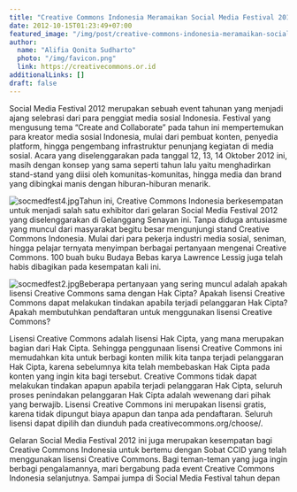 ```yaml
---
title: "Creative Commons Indonesia Meramaikan Social Media Festival 2012"
date: 2012-10-15T01:23:49+07:00
featured_image: "/img/post/creative-commons-indonesia-meramaikan-social-media-festival-2012/socmedfest3.jpg"
author:
  name: "Alifia Qonita Sudharto"
  photo: "/img/favicon.png"
  link: https://creativecommons.or.id
additionalLinks: []
draft: false
---
```


Social Media Festival 2012 merupakan sebuah event tahunan yang menjadi ajang selebrasi dari para penggiat media sosial Indonesia. Festival yang mengusung tema “Create and Collaborate” pada tahun ini mempertemukan para kreator media sosial Indonesia, mulai dari pembuat konten, penyedia platform, hingga pengembang infrastruktur penunjang kegiatan di media sosial. Acara yang diselenggarakan pada tanggal 12, 13, 14 Oktober 2012 ini, masih dengan konsep yang sama seperti tahun lalu yaitu menghadirkan stand-stand yang diisi oleh komunitas-komunitas, hingga media dan brand yang dibingkai manis dengan hiburan-hiburan menarik.

<img src="../../uploads/socmedfest4.jpg" alt="socmedfest4.jpg" class="img-fluid w-sm-50 float-sm-end ms-sm-5 mt-3 mb-4">Tahun ini, Creative Commons Indonesia berkesempatan untuk menjadi salah satu exhibitor dari gelaran Social Media Festival 2012 yang diselenggarakan di Gelanggang Senayan ini. Tanpa diduga antusiasme yang muncul dari masyarakat begitu besar mengunjungi stand Creative Commons Indonesia. Mulai dari para pekerja industri media sosial, seniman, hingga pelajar ternyata menyimpan berbagai pertanyaan mengenai Creative Commons. 100 buah buku Budaya Bebas karya Lawrence Lessig juga telah habis dibagikan pada kesempatan kali ini.

<img src="../../uploads/socmedfest2.jpg" alt="socmedfest2.jpg" class="img-fluid w-sm-50 float-sm-end ms-sm-5 mt-3 mb-4">Beberapa pertanyaan yang sering muncul adalah apakah lisensi Creative Commons sama dengan Hak Cipta? Apakah lisensi Creative Commons dapat melakukan tindakan apabila terjadi pelanggaran Hak Cipta? Apakah membutuhkan pendaftaran untuk menggunakan lisensi Creative Commons?

Lisensi Creative Commons adalah lisensi Hak Cipta, yang mana merupakan bagian dari Hak Cipta. Sehingga penggunaan lisensi Creative Commons ini memudahkan kita untuk berbagi konten milik kita tanpa terjadi pelanggaran Hak Cipta, karena sebelumnya kita telah membebaskan Hak Cipta pada konten yang ingin kita bagi tersebut. Creative Commons tidak dapat melakukan tindakan apapun apabila terjadi pelanggaran Hak Cipta, seluruh proses penindakan pelanggaran Hak Cipta adalah wewenang dari pihak yang berwajib. Lisensi Creative Commons ini merupakan lisensi gratis, karena tidak dipungut biaya apapun dan tanpa ada pendaftaran. Seluruh lisensi dapat dipilih dan diunduh pada creativecommons.org/choose/.

Gelaran Social Media Festival 2012 ini juga merupakan kesempatan bagi Creative Commons Indonesia untuk bertemu dengan Sobat CCID yang telah menggunakan lisensi Creative Commons. Bagi teman-teman yang juga ingin berbagi pengalamannya, mari bergabung pada event Creative Commons Indonesia selanjutnya. Sampai jumpa di Social Media Festival tahun depan

